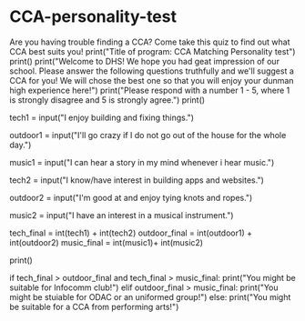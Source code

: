 # CCA-personality-test
Are you having trouble finding a CCA? Come take this quiz to find out what CCA best suits you!
print("Title of program: CCA Matching Personality test")
print()
print("Welcome to DHS! We hope you had  geat impression of our school. Please answer the following questions truthfully and we'll suggest a CCA for you! We will chose the best one so that you will enjoy your dunman high experience here!")
print("Please respond with a number 1 - 5, where 1 is strongly disagree and 5 is strongly agree.")
print()

tech1 = input("I enjoy building and fixing things.")

outdoor1 = input("I'll go crazy if I do not go out of the house for the whole day.")

music1 = input("I can hear a story in my mind whenever i hear music.")

tech2 = input("I know/have interest in building apps and websites.")

outdoor2 = input("I'm good at and enjoy tying knots and ropes.")

music2 = input("I have an interest in a musical instrument.")


tech_final = int(tech1) + int(tech2)
outdoor_final = int(outdoor1) + int(outdoor2)
music_final = int(music1)+ int(music2)

print()

if tech_final > outdoor_final and tech_final > music_final:
  print("You might be suitable for Infocomm club!")
elif outdoor_final > music_final:
  print("You might be stuiable for ODAC or an uniformed group!")
else:
  print("You might be suitable for a CCA from performing arts!")

  
